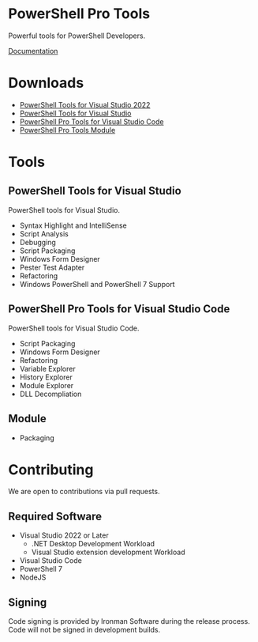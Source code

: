 # PowerShell Pro Tools

Powerful tools for PowerShell Developers.

[Documentation](https://docs.poshtools.com)

# Downloads 

- [PowerShell Tools for Visual Studio 2022](https://marketplace.visualstudio.com/items?itemName=AdamRDriscoll.PowerShellToolsVS2022)
- [PowerShell Tools for Visual Studio](https://marketplace.visualstudio.com/items?itemName=AdamRDriscoll.PowerShellToolsforVisualStudio2017-18561)
- [PowerShell Pro Tools for Visual Studio Code](https://marketplace.visualstudio.com/items?itemName=ironmansoftware.powershell-pro-tools)
- [PowerShell Pro Tools Module](https://www.powershellgallery.com/packages/PowerShellProTools)

# Tools

## PowerShell Tools for Visual Studio

PowerShell tools for Visual Studio.

- Syntax Highlight and IntelliSense
- Script Analysis
- Debugging
- Script Packaging
- Windows Form Designer
- Pester Test Adapter
- Refactoring
- Windows PowerShell and PowerShell 7 Support

## PowerShell Pro Tools for Visual Studio Code

PowerShell tools for Visual Studio Code.

- Script Packaging
- Windows Form Designer
- Refactoring
- Variable Explorer
- History Explorer
- Module Explorer
- DLL Decompliation

## Module 

- Packaging

# Contributing 

We are open to contributions via pull requests. 

## Required Software 

- Visual Studio 2022 or Later
  - .NET Desktop Development Workload
  - Visual Studio extension development Workload
- Visual Studio Code
- PowerShell 7
- NodeJS

## Signing 

Code signing is provided by Ironman Software during the release process. Code will not be signed in development builds.
